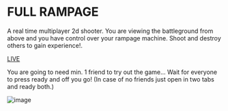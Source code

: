 # FULL RAMPAGE

A real time multiplayer 2d shooter. You are viewing the battleground from above and you have control over your rampage machine. Shoot and destroy others to gain experience!.

[LIVE](https://jeremias-ry.org)

You are going to need min. 1 friend to try out the game... Wait for everyone to press ready and off you go! (In case of no friends just open in two tabs and ready both.)

![image](https://github.com/JeremiasRy/full_rampage/assets/98033704/9df9f5ea-18aa-4d7b-a865-66fda94c64bc)

